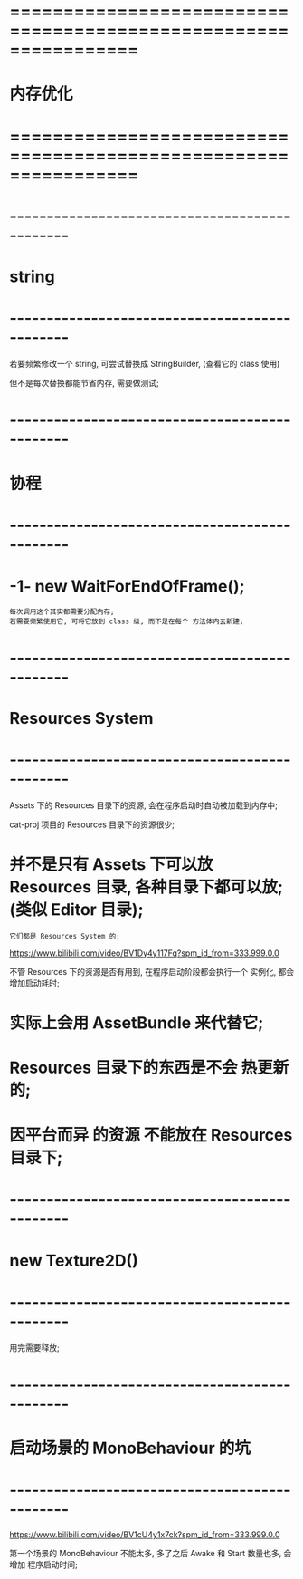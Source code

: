 # ================================================================ #
#                  内存优化
# ================================================================ #


# ---------------------------------------------- #
#            string
# ---------------------------------------------- #
若要频繁修改一个 string, 可尝试替换成 StringBuilder, (查看它的 class 使用)

但不是每次替换都能节省内存, 需要做测试;



# ---------------------------------------------- #
#            协程
# ---------------------------------------------- #

# -1- new WaitForEndOfFrame();
    每次调用这个其实都需要分配内存;
    若需要频繁使用它, 可将它放到 class 级, 而不是在每个 方法体内去新建;



# ---------------------------------------------- #
#         Resources System
# ---------------------------------------------- #
Assets 下的 Resources 目录下的资源, 会在程序启动时自动被加载到内存中;

cat-proj 项目的 Resources 目录下的资源很少;

# 并不是只有 Assets 下可以放 Resources 目录, 各种目录下都可以放; (类似 Editor 目录);
    它们都是 Resources System 的;

https://www.bilibili.com/video/BV1Dy4y117Fq?spm_id_from=333.999.0.0

不管 Resources 下的资源是否有用到, 在程序启动阶段都会执行一个 实例化, 都会增加启动耗时;


# 实际上会用 AssetBundle 来代替它;

# Resources 目录下的东西是不会 热更新的;

# 因平台而异 的资源 不能放在 Resources 目录下;


# ---------------------------------------------- #
#         new Texture2D()
# ---------------------------------------------- #

用完需要释放;


# ---------------------------------------------- #
#       启动场景的 MonoBehaviour 的坑
# ---------------------------------------------- #
https://www.bilibili.com/video/BV1cU4y1x7ck?spm_id_from=333.999.0.0

第一个场景的 MonoBehaviour 不能太多, 多了之后 Awake 和 Start 数量也多, 会增加 程序启动时间;







